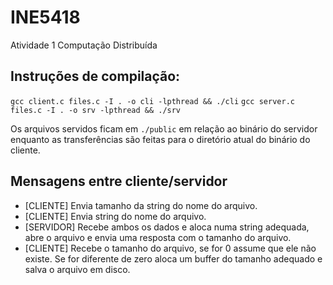# INE5418

Atividade 1 Computação Distribuída

## Instruções de compilação:

`gcc client.c files.c -I . -o cli -lpthread && ./cli`
`gcc server.c files.c -I . -o srv -lpthread && ./srv`

Os arquivos servidos ficam em `./public` em relação ao binário do servidor enquanto as transferências são feitas para o diretório atual do binário do cliente.

## Mensagens entre cliente/servidor

- [CLIENTE] Envia tamanho da string do nome do arquivo.
- [CLIENTE] Envia string do nome do arquivo.
- [SERVIDOR] Recebe ambos os dados e aloca numa string adequada, abre o arquivo e envia uma resposta com o tamanho do arquivo.
- [CLIENTE] Recebe o tamanho do arquivo, se for 0 assume que ele não existe. Se for diferente de zero aloca um buffer do tamanho adequado e salva o arquivo em disco.
